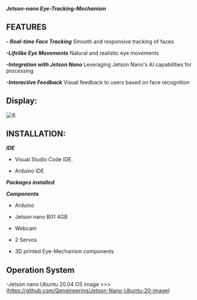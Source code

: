 ***Jetson-nano Eye-Tracking-Mechanism***

## FEATURES

***- Real-time Face Tracking***
Smooth and responsive tracking of faces

***-Lifelike Eye Movements***
Natural and realistic eye movements

***-Integration with Jetson Nano***
Leveraging Jetson Nano's AI capabilities for processing

***-Interactive Feedback***
Visual feedback to users based on face recognition

## Display:

![6]()

## INSTALLATION:

***IDE***

- Visual Studio Code IDE.
  
- Arduino IDE

***Packages installed***

***Components***

- Arduino

- Jetson nano B01 4GB

- Webcam

- 2 Servos

- 3D printed Eye-Mechanism components

## Operation System

-Jetson nano Ubuntu 20.04 OS image >>>(https://github.com/Qengineering/Jetson-Nano-Ubuntu-20-image)
  
